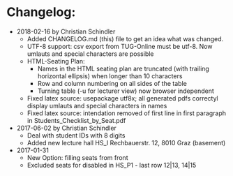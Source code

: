 Changelog:
==========
* 2018-02-16 by Christian Schindler
  - Added CHANGELOG.md (this) file to get an idea what was changed. 
  - UTF-8 support: csv export from TUG-Online must be utf-8. Now umlauts and special characters are possible
  - HTML-Seating Plan:
    - Names in the HTML seating plan are truncated (with trailing horizontal ellipsis) when longer than 10 characters 
    - Row and column numbering on all sides of the table
    - Turning table (-u for lecturer view) now browser independent 
  - Fixed latex source: usepackage utf8x; all generated pdfs correctyl display  umlauts and special characters in names
  - Fixed latex source: intendation removed of first line in first paragraph in Students_Checklist_by_Seat.pdf 
* 2017-06-02 by Christian Schindler
  - Deal with student IDs with 8 digits
  - Added new lecture hall HS_I Rechbauerstr. 12, 8010 Graz (basement)
* 2017-01-31
  - New Option: filling seats from front
  - Excluded seats for disabled in HS_P1 - last row 12|13, 14|15
